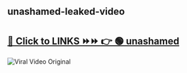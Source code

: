 
 ## unashamed-leaked-video 

# <h2><a href="https://clipsfans.com/unashamed&ref=git">🔗 Click to LINKS ⏩⏩ 👉 🟢 unashamed </a></h2>

<a href="https://clipsfans.com/unashamed&ref=git" rel="nofollow" data-target="animated-image.originalLink"><img src="https://i.ibb.co.com/xMMVF88/686577567.gif" alt="Viral Video Original" style="max-width: 100%; display: inline-block;" data-target="animated-image.originalImage"></a>
